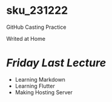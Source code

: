 # sku_231222

GitHub Casting Practice

Writed at Home

# _Friday Last Lecture_

* Learning Markdown
* Learning Flutter 
* Making Hosting Server